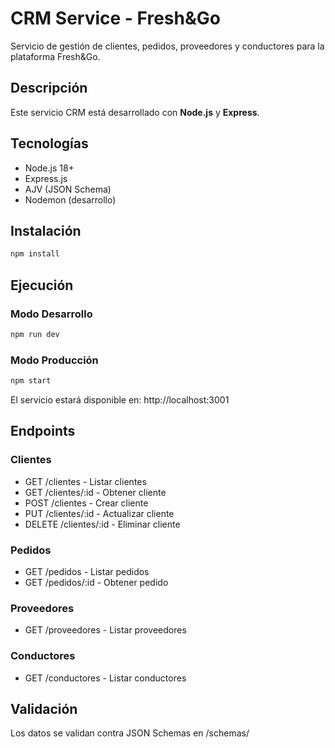 ﻿# CRM Service - Fresh&Go

Servicio de gestión de clientes, pedidos, proveedores y conductores para la plataforma Fresh&Go.

## Descripción

Este servicio CRM está desarrollado con **Node.js** y **Express**.

## Tecnologías

- Node.js 18+
- Express.js
- AJV (JSON Schema)
- Nodemon (desarrollo)

## Instalación

```bash
npm install
```

## Ejecución

### Modo Desarrollo
```bash
npm run dev
```

### Modo Producción
```bash
npm start
```

El servicio estará disponible en: http://localhost:3001

## Endpoints

### Clientes
- GET /clientes - Listar clientes
- GET /clientes/:id - Obtener cliente
- POST /clientes - Crear cliente
- PUT /clientes/:id - Actualizar cliente
- DELETE /clientes/:id - Eliminar cliente

### Pedidos
- GET /pedidos - Listar pedidos
- GET /pedidos/:id - Obtener pedido

### Proveedores
- GET /proveedores - Listar proveedores

### Conductores
- GET /conductores - Listar conductores

## Validación

Los datos se validan contra JSON Schemas en /schemas/

